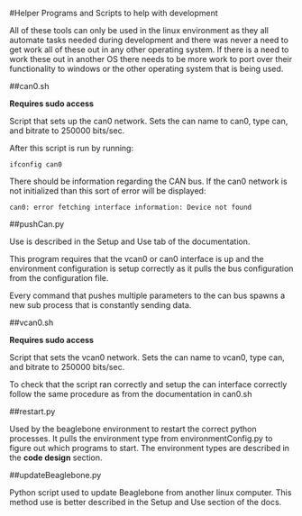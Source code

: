 #Helper Programs and Scripts to help with development

All of these tools can only be used in the linux environment as they all automate tasks needed during development and there was never a need to get work all of these out in any other operating system. If there is a need to work these out in another OS there needs to be more work to port over their functionality to windows or the other operating system that is being used.

##can0.sh

__Requires sudo access__

Script that sets up the can0 network. Sets the can name to can0, type can, and bitrate to 250000 bits/sec.

After this script is run by running:

	ifconfig can0

There should be information regarding the CAN bus. If the can0 network is not initialized than this sort of error will be displayed:

	can0: error fetching interface information: Device not found


##pushCan.py

Use is described in the Setup and Use tab of the documentation. 

This program requires that the vcan0 or can0 interface is up and the environment configuration is setup correctly as it pulls the bus configuration from the configuration file. 

Every command that pushes multiple parameters to the can bus spawns a new sub process that is constantly sending data. 

##vcan0.sh

__Requires sudo access__

Script that sets the vcan0 network. Sets the can name to vcan0, type can, and bitrate to 250000 bits/sec.

To check that the script ran correctly and setup the can interface correctly follow the same procedure as from the documentation in can0.sh

##restart.py

Used by the beaglebone environment to restart the correct python processes. It pulls the environment type from environmentConfig.py to figure out which programs to start. The environment types are described in the __code design__ section.

##updateBeaglebone.py

Python script used to update Beaglebone from another linux computer. This method use is better described in the Setup and Use section of the docs.